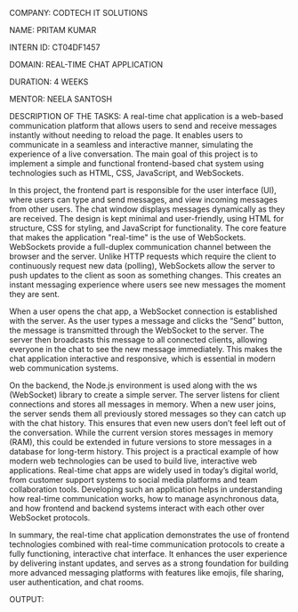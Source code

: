 COMPANY: CODTECH IT SOLUTIONS

NAME: PRITAM KUMAR

INTERN ID: CT04DF1457

DOMAIN: REAL-TIME CHAT APPLICATION

DURATION: 4 WEEKS

MENTOR: NEELA SANTOSH

DESCRIPTION OF THE TASKS:
A real-time chat application is a web-based communication platform that allows users to send and receive messages instantly without needing to reload the page. It enables users to communicate in a seamless and interactive manner, simulating the experience of a live conversation. The main goal of this project is to implement a simple and functional frontend-based chat system using technologies such as HTML, CSS, JavaScript, and WebSockets.

In this project, the frontend part is responsible for the user interface (UI), where users can type and send messages, and view incoming messages from other users. The chat window displays messages dynamically as they are received. The design is kept minimal and user-friendly, using HTML for structure, CSS for styling, and JavaScript for functionality.
The core feature that makes the application "real-time" is the use of WebSockets. WebSockets provide a full-duplex communication channel between the browser and the server. Unlike HTTP requests which require the client to continuously request new data (polling), WebSockets allow the server to push updates to the client as soon as something changes. This creates an instant messaging experience where users see new messages the moment they are sent.

When a user opens the chat app, a WebSocket connection is established with the server. As the user types a message and clicks the “Send” button, the message is transmitted through the WebSocket to the server. The server then broadcasts this message to all connected clients, allowing everyone in the chat to see the new message immediately. This makes the chat application interactive and responsive, which is essential in modern web communication systems.

On the backend, the Node.js environment is used along with the ws (WebSocket) library to create a simple server. The server listens for client connections and stores all messages in memory. When a new user joins, the server sends them all previously stored messages so they can catch up with the chat history. This ensures that even new users don’t feel left out of the conversation. While the current version stores messages in memory (RAM), this could be extended in future versions to store messages in a database for long-term history.
This project is a practical example of how modern web technologies can be used to build live, interactive web applications. Real-time chat apps are widely used in today’s digital world, from customer support systems to social media platforms and team collaboration tools. Developing such an application helps in understanding how real-time communication works, how to manage asynchronous data, and how frontend and backend systems interact with each other over WebSocket protocols.

In summary, the real-time chat application demonstrates the use of frontend technologies combined with real-time communication protocols to create a fully functioning, interactive chat interface. It enhances the user experience by delivering instant updates, and serves as a strong foundation for building more advanced messaging platforms with features like emojis, file sharing, user authentication, and chat rooms.

OUTPUT:

